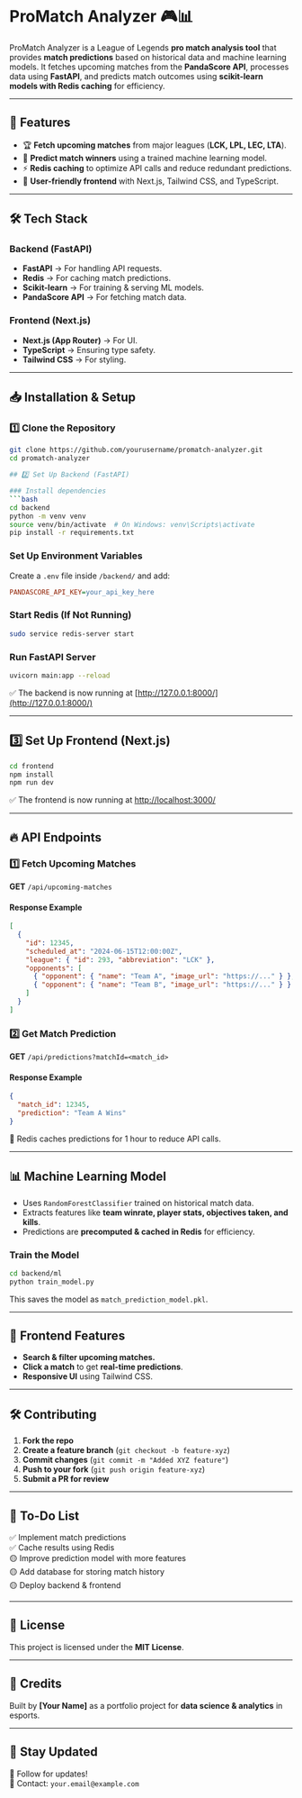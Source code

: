 # ProMatch Analyzer 🎮📊  

ProMatch Analyzer is a League of Legends **pro match analysis tool** that provides **match predictions** based on historical data and machine learning models. It fetches upcoming matches from the **PandaScore API**, processes data using **FastAPI**, and predicts match outcomes using **scikit-learn models with Redis caching** for efficiency.  

---

## 🚀 Features  
- 🏆 **Fetch upcoming matches** from major leagues (**LCK, LPL, LEC, LTA**).  
- 🤖 **Predict match winners** using a trained machine learning model.  
- ⚡ **Redis caching** to optimize API calls and reduce redundant predictions.  
- 🎯 **User-friendly frontend** with Next.js, Tailwind CSS, and TypeScript.  

---

## 🛠️ Tech Stack  
### **Backend (FastAPI)**  
- **FastAPI** → For handling API requests.  
- **Redis** → For caching match predictions.  
- **Scikit-learn** → For training & serving ML models.  
- **PandaScore API** → For fetching match data.  

### **Frontend (Next.js)**  
- **Next.js (App Router)** → For UI.  
- **TypeScript** → Ensuring type safety.  
- **Tailwind CSS** → For styling.  

---

## 📥 Installation & Setup  

### **1️⃣ Clone the Repository**  
```bash
git clone https://github.com/yourusername/promatch-analyzer.git
cd promatch-analyzer

## 2️⃣ Set Up Backend (FastAPI)

### Install dependencies
```bash
cd backend
python -m venv venv
source venv/bin/activate  # On Windows: venv\Scripts\activate
pip install -r requirements.txt
```

### Set Up Environment Variables
Create a `.env` file inside `/backend/` and add:
```ini
PANDASCORE_API_KEY=your_api_key_here
```

### Start Redis (If Not Running)
```bash
sudo service redis-server start
```

### Run FastAPI Server
```bash
uvicorn main:app --reload
```
✅ The backend is now running at [http://127.0.0.1:8000/](http://127.0.0.1:8000/)

---

## 3️⃣ Set Up Frontend (Next.js)
```bash
cd frontend
npm install
npm run dev
```
✅ The frontend is now running at [http://localhost:3000/](http://localhost:3000/)

---

## 🔥 API Endpoints

### 1️⃣ Fetch Upcoming Matches
**GET** `/api/upcoming-matches`

#### Response Example
```json
[
  {
    "id": 12345,
    "scheduled_at": "2024-06-15T12:00:00Z",
    "league": { "id": 293, "abbreviation": "LCK" },
    "opponents": [
      { "opponent": { "name": "Team A", "image_url": "https://..." } },
      { "opponent": { "name": "Team B", "image_url": "https://..." } }
    ]
  }
]
```

### 2️⃣ Get Match Prediction
**GET** `/api/predictions?matchId=<match_id>`

#### Response Example
```json
{
  "match_id": 12345,
  "prediction": "Team A Wins"
}
```
📌 Redis caches predictions for 1 hour to reduce API calls.

---

## 📊 Machine Learning Model
- Uses `RandomForestClassifier` trained on historical match data.
- Extracts features like **team winrate, player stats, objectives taken, and kills**.
- Predictions are **precomputed & cached in Redis** for efficiency.

### Train the Model
```bash
cd backend/ml
python train_model.py
```
This saves the model as `match_prediction_model.pkl`.

---

## 🎨 Frontend Features
- **Search & filter upcoming matches.**
- **Click a match** to get **real-time predictions**.
- **Responsive UI** using Tailwind CSS.

---

## 🛠️ Contributing
1. **Fork the repo**
2. **Create a feature branch** (`git checkout -b feature-xyz`)
3. **Commit changes** (`git commit -m "Added XYZ feature"`)
4. **Push to your fork** (`git push origin feature-xyz`)
5. **Submit a PR for review**

---

## 📝 To-Do List
✅ Implement match predictions  
✅ Cache results using Redis  
🟡 Improve prediction model with more features  
🟡 Add database for storing match history  
🟡 Deploy backend & frontend  

---

## 📜 License
This project is licensed under the **MIT License**.

---

## 🌟 Credits
Built by **[Your Name]** as a portfolio project for **data science & analytics** in esports.

---

## 🚀 Stay Updated
📢 Follow for updates!  
📧 Contact: `your.email@example.com`
